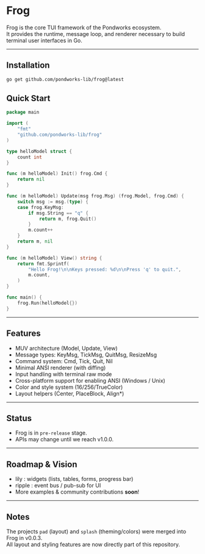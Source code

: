 # Frog

Frog is the core TUI framework of the Pondworks ecosystem.  
It provides the runtime, message loop, and renderer necessary to build terminal user interfaces in Go.

---

## Installation

```bash
go get github.com/pondworks-lib/frog@latest
```

## Quick Start
```go
package main

import (
    "fmt"
    "github.com/pondworks-lib/frog"
)

type helloModel struct {
    count int
}

func (m helloModel) Init() frog.Cmd {
    return nil
}

func (m helloModel) Update(msg frog.Msg) (frog.Model, frog.Cmd) {
    switch msg := msg.(type) {
    case frog.KeyMsg:
        if msg.String == "q" {
            return m, frog.Quit()
        }
        m.count++
    }
    return m, nil
}

func (m helloModel) View() string {
    return fmt.Sprintf(
        "Hello Frog!\n\nKeys pressed: %d\n\nPress 'q' to quit.",
        m.count,
    )
}

func main() {
    frog.Run(helloModel{})
}
```
---

## Features
- MUV architecture (Model, Update, View)
- Message types: KeyMsg, TickMsg, QuitMsg, ResizeMsg
- Command system: Cmd, Tick, Quit, Nil
- Minimal ANSI renderer (with diffing)
- Input handling with terminal raw mode
- Cross-platform support for enabling ANSI (Windows / Unix)
- Color and style system (16/256/TrueColor)
- Layout helpers (Center, PlaceBlock, Align*)

---

## Status
- Frog is in `pre-release` stage.
- APIs may change until we reach v1.0.0.

---

## Roadmap & Vision

- lily : widgets (lists, tables, forms, progress bar)
- ripple : event bus / pub-sub for UI
- More examples & community contributions **soon**!

---

## Notes

The projects `pad` (layout) and `splash` (theming/colors) were merged into Frog in v0.0.3.  
All layout and styling features are now directly part of this repository.
